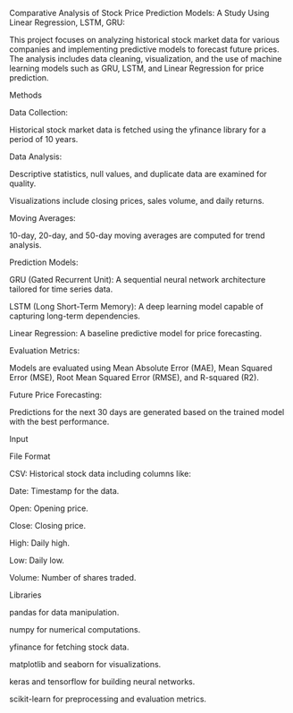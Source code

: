 Comparative Analysis of Stock Price Prediction Models: A Study Using Linear Regression, LSTM, GRU:

This project focuses on analyzing historical stock market data for various companies and implementing predictive models to forecast future prices. The analysis includes data cleaning, visualization, and the use of machine learning models such as GRU, LSTM, and Linear Regression for price prediction.

Methods

Data Collection:

Historical stock market data is fetched using the yfinance library for a period of 10 years.

Data Analysis:

Descriptive statistics, null values, and duplicate data are examined for quality.

Visualizations include closing prices, sales volume, and daily returns.

Moving Averages:

10-day, 20-day, and 50-day moving averages are computed for trend analysis.

Prediction Models:

GRU (Gated Recurrent Unit): A sequential neural network architecture tailored for time series data.

LSTM (Long Short-Term Memory): A deep learning model capable of capturing long-term dependencies.

Linear Regression: A baseline predictive model for price forecasting.

Evaluation Metrics:

Models are evaluated using Mean Absolute Error (MAE), Mean Squared Error (MSE), Root Mean Squared Error (RMSE), and R-squared (R2).

Future Price Forecasting:

Predictions for the next 30 days are generated based on the trained model with the best performance.

Input

File Format

CSV: Historical stock data including columns like:

Date: Timestamp for the data.

Open: Opening price.

Close: Closing price.

High: Daily high.

Low: Daily low.

Volume: Number of shares traded.

Libraries

pandas for data manipulation.

numpy for numerical computations.

yfinance for fetching stock data.

matplotlib and seaborn for visualizations.

keras and tensorflow for building neural networks.

scikit-learn for preprocessing and evaluation metrics.
